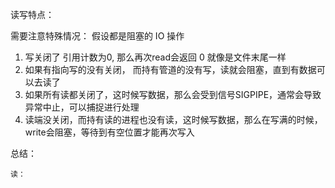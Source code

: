 
读写特点：

需要注意特殊情况： 假设都是阻塞的 IO 操作

1. 写关闭了 引用计数为0, 那么再次read会返回 0 就像是文件末尾一样
2. 如果有指向写的没有关闭， 而持有管道的没有写，读就会阻塞，直到有数据可以去读了
3. 如果所有读都关闭了，这时候写数据，那么会受到信号SIGPIPE，通常会导致异常中止，可以捕捉进行处理
4. 读端没关闭，而持有读的进程也没有读，这时候写数据，那么在写满的时候，write会阻塞，等待到有空位置才能再次写入

总结：

    读：
